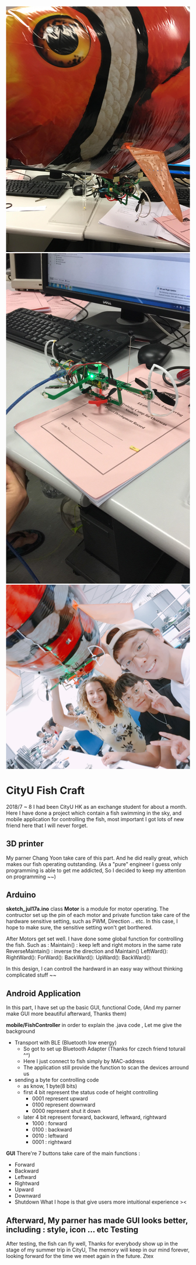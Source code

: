 ![fish](/37900068_1742620875852969_2346286036180533248_n.jpg)
![fish](/37916841_1736932523088471_2606516030175969280_n.jpg)
![fish](/38209656_279744019498601_1772185858032533504_n.jpg)

CityU Fish Craft
===

2018/7 ~ 8 I had been CityU HK as an exchange student for about a month.
Here I have done a project which contain a fish swimming in the sky, and mobile application for controlling the fish, most important I got lots of new friend here that I will never forget.

3D printer 
---
My parner Chang Yoon take care of this part. And he did really great, which makes our fish operating outstanding.
(As a "pure" engineer I guess only programming is able to get me addicted, So I decided to keep my attention on programming ~~)

Arduino
---
**sketch_jul17a.ino**
class **Motor** is a module for motor operating. The contructor set up the pin of each motor and private function take care of the hardware sensitive setting, such as PWM, Direction .. etc. In this case, I hope to make sure, the sensitive setting won't get borthered. 

After Motors get set well. I have done some global function for controlling the fish. Such as :
Maintain() : keep left and right motors in the same rate
ReverseMaintain() : inverse the direction and Maintain()
LeftWard():
RightWard():
ForWard():
BackWard():
UpWard():
BackWard():

In this design, I can controll the hardward in an easy way without thinking complicated stuff ~~

Android Application
---
In this part, I have set up the basic GUI, functional Code, (And my parner make GUI more beautiful afterward, Thanks them)

**mobile/FishController**
in order to explain the .java code , Let me give the background
* Transport with BLE (Bluetooth low energy)
  * So got to set up Bluetooth Adapter (Thanks for czech friend toturail ^^)
  * Here I just connect to fish simply by MAC-address
  * The application still provide the function to scan the devices arround us
* sending a byte for controlling code
  * as know, 1 byte(8 bits)
  * first 4 bit represent the status code of height controlling
    * 0001 represent upward
    * 0100 represent downward
    * 0000 represent shut it down
  * later 4 bit represent forward, backward, leftward, rightward
    * 1000 : forward
    * 0100 : backward
    * 0010 : leftward
    * 0001 : rightward

**GUI**
There're 7 buttons take care of the main functions : 
* Forward
* Backward
* Leftward
* Rightward
* Upward
* Downward
* Shutdown
What I hope is that give users more intuitional experience ><

Afterward, My parner has made GUI looks better, including : style, icon ... etc
Testing
---
After testing, the fish can fly well, Thanks for everybody show up in the stage of my summer trip in CityU, The memory will keep in our mind forever, looking forward for the time we meet again in the future. Ztex

